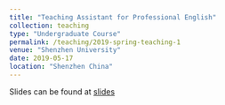 ```yaml
---
title: "Teaching Assistant for Professional English"
collection: teaching
type: "Undergraduate Course"
permalink: /teaching/2019-spring-teaching-1
venue: "Shenzhen University"
date: 2019-05-17
location: "Shenzhen China"
---
```


Slides can be found at [slides](/files/Paper-Writing-Seminar.pdf)